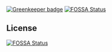 [![Greenkeeper badge](https://badges.greenkeeper.io/Jmclerck/hyper-touchbar-switcher.svg)](https://greenkeeper.io/)
[![FOSSA Status](https://app.fossa.io/api/projects/git%2Bgithub.com%2FJmclerck%2Fhyper-touchbar-switcher.svg?type=shield)](https://app.fossa.io/projects/git%2Bgithub.com%2FJmclerck%2Fhyper-touchbar-switcher?ref=badge_shield)


## License
[![FOSSA Status](https://app.fossa.io/api/projects/git%2Bgithub.com%2FJmclerck%2Fhyper-touchbar-switcher.svg?type=large)](https://app.fossa.io/projects/git%2Bgithub.com%2FJmclerck%2Fhyper-touchbar-switcher?ref=badge_large)